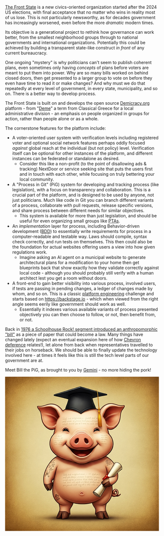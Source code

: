 [The Front State](https://frontstate.org) is a new civics-oriented organization started after the 2024 US elections, with final acceptance that no matter who wins in reality most of us lose. This is not particularly newsworthy, as for decades government has increasingly worsened, even before the more *dramatic* modern times.

Its objective is a generational project to rethink how governance can work better, from the smallest neighborhood groups through to national governments and international organizations. Potentially this could be achieved by building a transparent state-like construct _in front_ of any current bureaucracy.

One ongoing "mystery" is why politicians can't seem to publish coherent plans, even sometimes only having *concepts* of plans before voters are meant to put them into power. Why are so many bills worked on behind closed doors, then get presented to a larger group to vote on before they even have time to read it or make changes? And why must we do that repeatedly at every level of government, in every state, municipality, and so on. There is a better way to develop process.

The Front State is built on and develops the open source [Demicracy.org](https://demicracy.org) platform - from "[Deme](https://en.wikipedia.org/wiki/Deme)" a term from Classical Greece for a local administrative division - an emphasis on people organized in groups for action, rather than people alone or as a whole.

The cornerstone features for the platform include:

* A voter-oriented user system with verification levels including registered voter and optional social network features perhaps oddly focused *against* global reach at the individual (but not policy) level. Verification itself can be optional for other instances of the platform, and different instances can be federated or standalone as desired.
    * Consider this like a non-profit (to the point of disallowing ads & tracking) NextDoor or service seeking site that puts the users first and in touch with each other, while focusing on truly bettering your local community.
* A "Process in Git" (PiG) system for developing and tracking process (like legislation), with a focus on transparency and collaboration. This is a crucial part of the platform, and is designed to be used by anyone, not just politicians. Much like code in Git you can branch different variants of a process, collaborate with pull requests, release specific versions, and share process between different needs for similar objectives.
    * This system is available for more than just legislation, and should be useful for even organizing small groups like [PTAs](https://en.wikipedia.org/wiki/Parent%E2%80%93teacher_association).
* An *implementation* layer for process, including Behavior-driven development ([BDD](https://en.wikipedia.org/wiki/Behavior-driven_development)) to essentially write requirements for process in a computer-readable and testable way. Laws should compile, syntax check correctly, and run tests on themselves. This then could also be the foundation for actual websites offering users a view into how given regulations work.
    * Imagine asking an AI agent on a municipal website to generate architectural plans for a modification to your home then get blueprints back that show exactly how they validate correctly against local code - although you should probably still verify with a human architect lest you get a room without doors.
* A front-end to gain better visibility into various process, involved users, if tests are passing in pending changes, a ledger of changes made by whom, and so on. This is a classic [platform engineering](https://en.wikipedia.org/wiki/Platform_engineering) challenge and starts based on https://backstage.io - which when viewed from the right angle seems eerily like government should work as well.
    * Essentially it indexes various available variants of process presented objectively you can then choose to follow, or not, then benefit from, or not.

Back in [1976 a Schoolhouse Rock! segment introduced an anthropomorphic "bill"](https://en.wikipedia.org/wiki/I%27m_Just_a_Bill) as a piece of paper that could become a law. Many things have changed lately (expect an eventual expansion here of how [Chevron deference](https://en.wikipedia.org/wiki/Chevron_U.S.A.,_Inc._v._Natural_Resources_Defense_Council,_Inc.) relates!), let alone from back when representatives travelled to their jobs on horseback. We should be able to finally update the technology involved here - at times it feels like this is still the tech level parts of our government are at.

Meet Bill the PiG, as brought to you by [Gemini](https://en.wikipedia.org/wiki/Gemini_(chatbot)) - no more hiding the pork!

![GeminiGeneratedProcessPiG.png](GeminiGeneratedProcessPiG.png)
